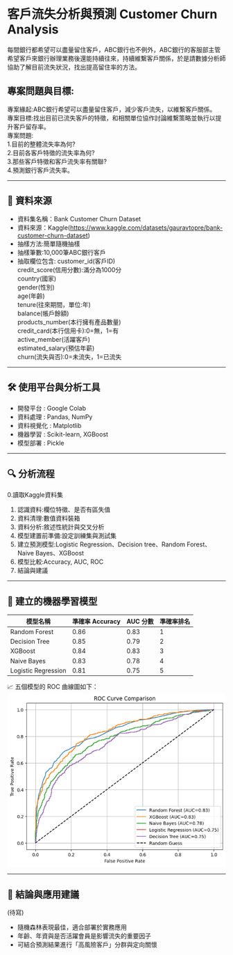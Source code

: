 # 客戶流失分析與預測 Customer Churn Analysis

每間銀行都希望可以盡量留住客戶，ABC銀行也不例外，ABC銀行的客服部主管希望客戶來銀行辦理業務後還能持續往來，持續維繫客戶關係，於是請數據分析師協助了解目前流失狀況，找出提高留住率的方法。

## 專案問題與目標:

專案緣起:ABC銀行希望可以盡量留住客戶，減少客戶流失，以維繫客戶關係。<br>
專案目標:找出目前已流失客戶的特徵，和相關單位協作討論維繫策略並執行以提升客戶留存率。<br>
專案問題:<br>
  1.目前的整體流失率為何?<br>
  2.目前各客戶特徵的流失率為何?<br>
  3.那些客戶特徵和客戶流失率有關聯?<br>
  4.預測銀行客戶流失率。<br>

---

## 📂 資料來源

- 資料集名稱：Bank Customer Churn Dataset
- 資料來源：Kaggle(https://www.kaggle.com/datasets/gauravtopre/bank-customer-churn-dataset)
- 抽樣方法:簡單隨機抽樣
- 抽樣筆數:10,000筆ABC銀行客戶
- 抽取欄位包含:
  customer_id(客戶ID)<br>
  credit_score(信用分數):滿分為1000分<br>
  country(國家)<br>
  gender(性別)<br>
  age(年齡)<br>
  tenure(往來期間，單位:年)<br>
  balance(帳戶餘額)<br>
  products_number(本行擁有產品數量)<br>
  credit_card(本行信用卡):0=無，1=有<br>
  active_member(活躍客戶)<br>
  estimated_salary(預估年薪)<br>
  churn(流失與否):0=未流失，1=已流失<br>
---

## 🛠️ 使用平台與分析工具

- 開發平台 : Google Colab
- 資料處理 : Pandas, NumPy
- 資料視覺化 : Matplotlib
- 機器學習 : Scikit-learn, XGBoost
- 模型部署 : Pickle

---

## 🔍 分析流程

0.讀取Kaggle資料集
1. 認識資料:欄位特徵、是否有區失值
2. 資料清理:數值資料裝箱
3. 資料分析:敘述性統計與交叉分析
4. 模型建置前準備:設定訓練集與測試集
5. 建立預測模型:Logistic Regression、Decision tree、Random Forest、Naive Bayes、XGBoost
6. 模型比較:Accuracy, AUC, ROC
7. 結論與建議

---

## 🤖 建立的機器學習模型

| 模型名稱           | 準確率 Accuracy | AUC 分數 | 準確率排名        |
|--------------------|----------------|----------|---------------------|
| Random Forest       | 0.86          | 0.83     |   1             |
| Decision Tree       | 0.85          | 0.79     |    2            |
| XGBoost             | 0.84          | 0.83     |     3           |
| Naive Bayes         | 0.83          | 0.78     |    4            |
| Logistic Regression | 0.81          | 0.75     |     5           |


📈 五個模型的 ROC 曲線圖如下：  
![ROC Curve Comparison](ROC_comparison.png)

---

## 📌 結論與應用建議

(待寫)
- 隨機森林表現最佳，適合部署於實務應用
- 年齡、年資與是否活躍會員是影響流失的重要因子
- 可結合預測結果進行「高風險客戶」分群與定向關懷
